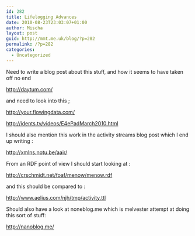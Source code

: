 ```yaml
---
id: 282
title: Lifelogging Advances
date: 2010-08-23T23:03:07+01:00
author: Mischa
layout: post
guid: http://mmt.me.uk/blog/?p=282
permalink: /?p=282
categories:
  - Uncategorized
---
```

Need to write a blog post about this stuff, and how it seems to have taken off no end

http://daytum.com/

and need to look into this ;

http://your.flowingdata.com/

http://idents.tv/videos/E4ePadMarch2010.html

I should also mention this work in the activity streams blog post which I end up writing :

http://xmlns.notu.be/aair/

From an RDF point of view I should start looking at :

http://crschmidt.net/foaf/menow/menow.rdf

and this should be compared to :

http://www.aelius.com/njh/tmp/activity.ttl

Should also have a look at noneblog.me which is melvester attempt at doing this sort of stuff:

http://nanoblog.me/